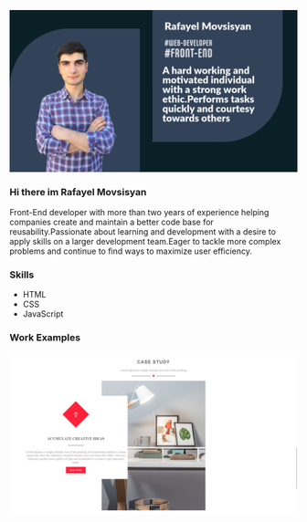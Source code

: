 ![Front-End Web Developer](https://github.com/rafayel2003/rafayel2003/blob/main/Untitled-1.png)
### Hi there im Rafayel Movsisyan

Front-End developer with more than two years of experience helping companies create and maintain a better code base for reusability.Passionate about learning and development with a desire to apply skills on a larger development team.Eager to tackle more complex problems and continue to find ways to maximize user efficiency.

### Skills

* HTML
* CSS
* JavaScript

### Work Examples

![Portfolio](https://github.com/rafayel2003/rafayel2003/blob/main/Screenshot%202023-09-04%20200551.png)



